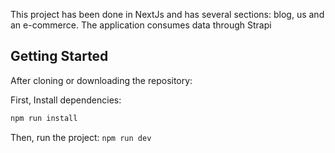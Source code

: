 This project has been done in NextJs and has several sections: blog, us and an e-commerce. The application consumes data through Strapi 

## Getting Started
After cloning or downloading the repository:

First, Install dependencies:

```bash
npm run install
```
Then, run the project:
```npm run dev```
